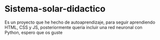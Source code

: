 # Sistema-solar-didactico
Es un proyecto que he hecho de autoaprendizaje, para seguir aprendiendo HTML, CSS y JS, posteriormente queria incluir una red neuronal con Python, espero que os guste

